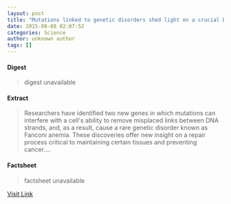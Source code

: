 ```yaml
---
layout: post
title: "Mutations linked to genetic disorders shed light on a crucial DNA repair pathway"
date: 2015-08-08 02:07:52
categories: Science
author: unknown author
tags: []
---
```



#### Digest
>digest unavailable

#### Extract
>Researchers have identified two new genes in which mutations can interfere with a cell's ability to remove misplaced links between DNA strands, and, as a result, cause a rare genetic disorder known as Fanconi anemia. These discoveries offer new insight on a repair process critical to maintaining certain tissues and preventing cancer....

#### Factsheet
>factsheet unavailable

[Visit Link](http://www.sciencedaily.com/releases/2015/08/150807220752.htm)


